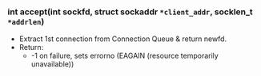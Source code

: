 ### int accept(int sockfd, struct sockaddr `*client_addr`, socklen_t `*addrlen`)
- Extract 1st connection from Connection Queue & return newfd. 
- Return:
  - -1 on failure, sets errorno (EAGAIN (resource temporarily unavailable))
